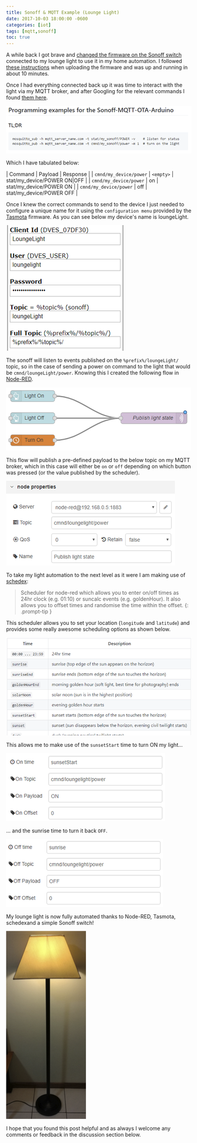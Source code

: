 ```yaml
---
title: Sonoff & MQTT Example (Lounge Light)
date: 2017-10-03 18:00:00 -0600
categories: [iot]
tags: [mqtt,sonoff]
toc: true
---
```


A while back I got brave and [changed the firmware on the Sonoff switch](https://www.richardn.ca/posts/ChangingSonoffFirmwareVisualGuide/) connected to my lounge light to use it in my home automation. I followed [these instructions](https://github.com/arendst/Tasmota) when uploading the firmware and was up and running in about 10 minutes.

Once I had everything connected back up it was time to interact with the light via my MQTT broker, and after Googling for the relevant commands I found [them here](https://github.com/arendst/Tasmota#tl-dr).

![](/assets/img/2017/2017-10-03/001.png)

Which I have tabulated below:

| Command | Payload | Response |
| `cmnd/my_device/power` | `<empty>` | stat/my_device/POWER ON|OFF |
| `cmnd/my_device/power` | on | stat/my_device/POWER ON |
| `cmnd/my_device/power` | off | stat/my_device/POWER OFF |

Once I knew the correct commands to send to the device I just needed to configure a unique name for it using the `configuration menu` provided by the [Tasmota](https://github.com/arendst/Tasmota) firmware. As you can see below my device's name is loungeLight.

![](/assets/img/2017/2017-10-03/002.png)

The sonoff will listen to events published on the `%prefix%/loungeLight/` topic, so in the case of sending a power on command to the light that would be `cmnd/loungeLight/power`. Knowing this I created the following flow in [Node-RED](https://nodered.org/).

![](/assets/img/2017/2017-10-03/003.png)

This flow will publish a pre-defined payload to the below topic on my MQTT broker, which in this case will either be `on` or `off` depending on which button was pressed (or the value published by the scheduler).

![](/assets/img/2017/2017-10-03/004.png)

To take my light automation to the next level as it were I am making use of [schedex](https://github.com/biddster/node-red-contrib-schedex):

> Scheduler for node-red which allows you to enter on/off times as 24hr clock (e.g. 01:10) or suncalc events (e.g. goldenHour). It also allows you to offset times and randomise the time within the offset.
{: .prompt-tip }

This scheduler allows you to set your location (`longitude` and `latitude`) and provides some really awesome scheduling options as shown below.

![](/assets/img/2017/2017-10-03/005.png)

This allows me to make use of the `sunsetStart` time to turn ON my light...

![](/assets/img/2017/2017-10-03/006.png)

... and the sunrise time to turn it back `OFF`.

![](/assets/img/2017/2017-10-03/007.png)

My lounge light is now fully automated thanks to Node-RED, Tasmota, schedexand a simple Sonoff switch!

![](/assets/img/2017/2017-10-03/008.png)

I hope that you found this post helpful and as always I welcome any comments or feedback in the discussion section below.
